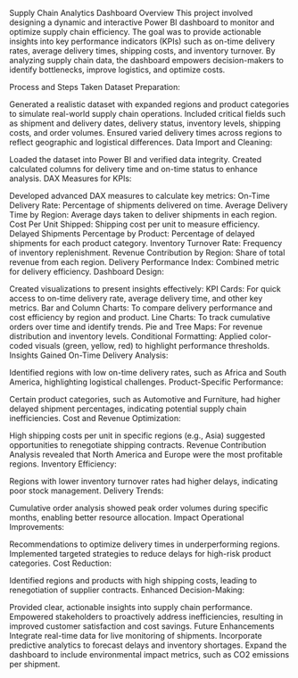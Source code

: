 Supply Chain Analytics Dashboard
Overview
This project involved designing a dynamic and interactive Power BI dashboard to monitor and optimize supply chain efficiency. The goal was to provide actionable insights into key performance indicators (KPIs) such as on-time delivery rates, average delivery times, shipping costs, and inventory turnover. By analyzing supply chain data, the dashboard empowers decision-makers to identify bottlenecks, improve logistics, and optimize costs.

Process and Steps Taken
Dataset Preparation:

Generated a realistic dataset with expanded regions and product categories to simulate real-world supply chain operations.
Included critical fields such as shipment and delivery dates, delivery status, inventory levels, shipping costs, and order volumes.
Ensured varied delivery times across regions to reflect geographic and logistical differences.
Data Import and Cleaning:

Loaded the dataset into Power BI and verified data integrity.
Created calculated columns for delivery time and on-time status to enhance analysis.
DAX Measures for KPIs:

Developed advanced DAX measures to calculate key metrics:
On-Time Delivery Rate: Percentage of shipments delivered on time.
Average Delivery Time by Region: Average days taken to deliver shipments in each region.
Cost Per Unit Shipped: Shipping cost per unit to measure efficiency.
Delayed Shipments Percentage by Product: Percentage of delayed shipments for each product category.
Inventory Turnover Rate: Frequency of inventory replenishment.
Revenue Contribution by Region: Share of total revenue from each region.
Delivery Performance Index: Combined metric for delivery efficiency.
Dashboard Design:

Created visualizations to present insights effectively:
KPI Cards: For quick access to on-time delivery rate, average delivery time, and other key metrics.
Bar and Column Charts: To compare delivery performance and cost efficiency by region and product.
Line Charts: To track cumulative orders over time and identify trends.
Pie and Tree Maps: For revenue distribution and inventory levels.
Conditional Formatting: Applied color-coded visuals (green, yellow, red) to highlight performance thresholds.
Insights Gained
On-Time Delivery Analysis:

Identified regions with low on-time delivery rates, such as Africa and South America, highlighting logistical challenges.
Product-Specific Performance:

Certain product categories, such as Automotive and Furniture, had higher delayed shipment percentages, indicating potential supply chain inefficiencies.
Cost and Revenue Optimization:

High shipping costs per unit in specific regions (e.g., Asia) suggested opportunities to renegotiate shipping contracts.
Revenue Contribution Analysis revealed that North America and Europe were the most profitable regions.
Inventory Efficiency:

Regions with lower inventory turnover rates had higher delays, indicating poor stock management.
Delivery Trends:

Cumulative order analysis showed peak order volumes during specific months, enabling better resource allocation.
Impact
Operational Improvements:

Recommendations to optimize delivery times in underperforming regions.
Implemented targeted strategies to reduce delays for high-risk product categories.
Cost Reduction:

Identified regions and products with high shipping costs, leading to renegotiation of supplier contracts.
Enhanced Decision-Making:

Provided clear, actionable insights into supply chain performance.
Empowered stakeholders to proactively address inefficiencies, resulting in improved customer satisfaction and cost savings.
Future Enhancements
Integrate real-time data for live monitoring of shipments.
Incorporate predictive analytics to forecast delays and inventory shortages.
Expand the dashboard to include environmental impact metrics, such as CO2 emissions per shipment.
